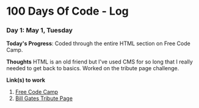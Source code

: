 # 100 Days Of Code - Log

### Day 1: May 1, Tuesday

**Today's Progress**: Coded through the entire HTML section on Free Code Camp.

**Thoughts** HTML is an old friend but I've used CMS for so long that I really needed to get back to basics. Worked on the tribute page challenge.

**Link(s) to work**
1. [Free Code Camp](https://www.freecodecamp.com)
2. [Bill Gates Tribute Page](https://codepen.io/jwcodemonkey/full/bMqXda)

